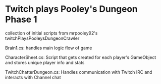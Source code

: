 # Twitch plays Pooley's Dungeon Phase 1
collection of initial scripts from mrpooley92's twitchPlaysPooleysDungeonCrawler

Brain1.cs: handles main logic flow of game

CharacterSheet.cs: Script that gets created for each player's GameObject and stores unique player info and stats

TwitchChatterDungeon.cs: Handles communication with Twitch IRC and interacts with Channel chat

